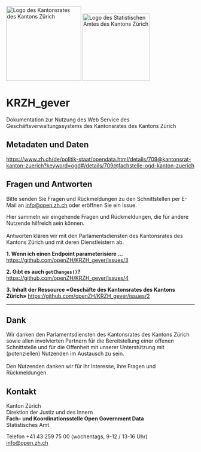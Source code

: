 <img src="https://github.com/openZH/KRZH_gever/blob/main/kantonsrat_zh_logo.png" alt="Logo des Kantonsrates des Kantons Zürich" width="200"/>
<img src="https://github.com/openZH/KRZH_gever/blob/main/statistisches_amt_kt_zh.png" alt="Logo des Statistischen Amtes des Kantons Zürich" width="180"/>

# KRZH_gever
Dokumentation zur Nutzung des Web Service des Geschäftsverwaltungssystems des Kantonsrates des Kantons Zürich

## Metadaten und Daten

<https://www.zh.ch/de/politik-staat/opendata.html/details/709@kantonsrat-kanton-zuerich?keyword=ogd#/details/709@fachstelle-ogd-kanton-zuerich>

## Fragen und Antworten
Bitte senden Sie Fragen und Rückmeldungen zu den Schnittstellen per E-Mail an [info@open.zh.ch](mailto:info@open.zh.ch) oder eröffnen Sie ein Issue. 

Hier sammeln wir eingehende Fragen und Rückmeldungen, die für andere Nutzende hilfreich sein können. <br>
<br>
Antworten klären wir mit den Parlamentsdiensten des Kantonsrates des Kantons Zürich und mit deren Dienstleistern ab.

**1. Wenn ich einen Endpoint parameterisiere ...** 
https://github.com/openZH/KRZH_gever/issues/3

**2. Gibt es auch `getChanges()`?**
https://github.com/openZH/KRZH_gever/issues/4

**3. Inhalt der Ressource «Geschäfte des Kantonsrates des Kantons Zürich»**
https://github.com/openZH/KRZH_gever/issues/2

****


## Dank
Wir danken den Parlamentsdiensten des Kantonsrates des Kantons Zürich sowie allen involvierten Partnern für die Bereitstellung einer offenen Schnittstelle und für die Offenheit mit unserer Unterstützung mit (potenziellen) Nutzenden im Austausch zu sein. <br>
<br>
Den Nutzenden danken wir für ihr Interesse, ihre Fragen und Rückmeldungen.

## Kontakt
Kanton Zürich <br>
Direktion der Justiz und des Innern <br>
**Fach- und Koordinationsstelle Open Government Data** <br>
Statistisches Amt <br>

Telefon +41 43 259 75 00 (wochentags, 9-12 / 13-16 Uhr) <br>
[info@open.zh.ch](mailto:info@open.zh.ch)
